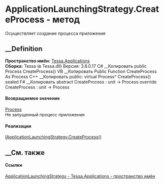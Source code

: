 # ApplicationLaunchingStrategy.CreateProcess - метод
Осуществляет создание процесса приложения
## __Definition
 **Пространство имён:** [Tessa.Applications](N_Tessa_Applications.htm)  
 **Сборка:** Tessa (в Tessa.dll) Версия: 3.6.0.17
C# __Копировать
     public Process CreateProcess()
VB __Копировать
     Public Function CreateProcess As Process
C++ __Копировать
     public:
    virtual Process^ CreateProcess() sealed
F# __Копировать
     abstract CreateProcess : unit -> Process 
    override CreateProcess : unit -> Process 
#### Возвращаемое значение
[Process](https://learn.microsoft.com/dotnet/api/system.diagnostics.process)  
Не запущенный процесс приложения
#### Реализации
[IApplicationLaunchingStrategy.CreateProcess()](M_Tessa_Applications_IApplicationLaunchingStrategy_CreateProcess.htm)  
##  __См. также
#### Ссылки
[ApplicationLaunchingStrategy -
](T_Tessa_Applications_ApplicationLaunchingStrategy.htm)
[Tessa.Applications - пространство имён](N_Tessa_Applications.htm)
